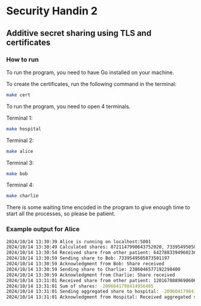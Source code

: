 # Security Handin 2

## Additive secret sharing using TLS and certificates

### How to run

To run the program, you need to have Go installed on your machine.

To create the certificates, run the following command in the terminal:
```bash
make cert
```

To run the program, you need to open 4 terminals.

Terminal 1:

```bash
make hospital
```

Terminal 2:

```bash
make alice
```

Terminal 3:

```bash
make bob
```

Terminal 4:

```bash
make charlie
```

There is some waiting time encoded in the program to give enough time to start all the processes, so please be patient.

### Example output for Alice

```bash
2024/10/14 13:30:39 Alice is running on localhost:5001
2024/10/14 13:30:49 Calculated shares: 8721147990643752020, 7339549505873501197, 2386046577192298400
2024/10/14 13:30:54 Received share from other patient: 6427883394960236832
2024/10/14 13:30:59 Sending share to Bob: 7339549505873501197
2024/10/14 13:30:59 Acknowledgment from Bob: Share received
2024/10/14 13:30:59 Sending share to Charlie: 2386046577192298400
2024/10/14 13:30:59 Acknowledgment from Charlie: Share received
2024/10/14 13:31:01 Received share from other patient: 1201670889690606359
2024/10/14 13:31:01 Sum of shares: -2096041798414956405
2024/10/14 13:31:01 Sending aggregated share to hospital: -2096041798414956405
2024/10/14 13:31:01 Acknowledgment from Hospital: Received aggregated share
```
